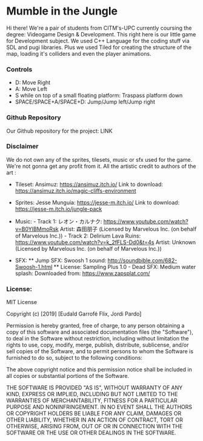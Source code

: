 # Mumble in the Jungle

Hi there! We're a pair of students from CITM's-UPC currently coursing the degree: Videogame Design & Development.
This right here is our little game for Development subject. We used C++ Language for the coding stuff via SDL and pugi libraries. Plus we used Tiled for creating the structure of the map, loading it's colliders and even the player animations.

### Controls

* D: Move Right
* A: Move Left
* S while on top of a small floating platform: Traspass platform down
* SPACE/SPACE+A/SPACE+D: Jump/Jump left/Jump right

### Github Repository

Our Github repository for the project:
LINK

### Disclaimer

We do not own any of the sprites, tilesets, music or sfx used for the game. We're not gonna get any profit from it. All the artistic credit to authors of the art :

* Tileset: Ansimuz: https://ansimuz.itch.io/
           Link to download: https://ansimuz.itch.io/magic-cliffs-environment
   
* Sprites: Jesse Munguia: https://jesse-m.itch.io/
            Link to download: https://jesse-m.itch.io/jungle-pack
            
* Music:
          - Track 1: レオン・カルナク: https://www.youtube.com/watch?v=B0YIBMmoRsk
                     Artist: 森田朋子 (Licensed by Marvelous Inc. (on behalf of Marvelous Inc.))
          - Track 2: Delirium Lava Ruins: https://www.youtube.com/watch?v=k_2fFLS-Dd0&t=4s
                     Artist: Unknown (Licensed by Marvelous Inc. (on behalf of Marvelous Inc.))
                
* SFX:
          ** Jump SFX: Swoosh 1 sound: http://soundbible.com/682-Swoosh-1.html
          ** License: Sampling Plus 1.0
          - Dead SFX: Medium water splash: Downloaded from: https://www.zapsplat.com/
          
### License:

MIT License

Copyright (c) [2019] [Eudald Garrofé Flix, Jordi Pardo]

Permission is hereby granted, free of charge, to any person obtaining a copy
of this software and associated documentation files (the "Software"), to deal
in the Software without restriction, including without limitation the rights
to use, copy, modify, merge, publish, distribute, sublicense, and/or sell
copies of the Software, and to permit persons to whom the Software is
furnished to do so, subject to the following conditions:

The above copyright notice and this permission notice shall be included in all
copies or substantial portions of the Software.

THE SOFTWARE IS PROVIDED "AS IS", WITHOUT WARRANTY OF ANY KIND, EXPRESS OR
IMPLIED, INCLUDING BUT NOT LIMITED TO THE WARRANTIES OF MERCHANTABILITY,
FITNESS FOR A PARTICULAR PURPOSE AND NONINFRINGEMENT. IN NO EVENT SHALL THE
AUTHORS OR COPYRIGHT HOLDERS BE LIABLE FOR ANY CLAIM, DAMAGES OR OTHER
LIABILITY, WHETHER IN AN ACTION OF CONTRACT, TORT OR OTHERWISE, ARISING FROM,
OUT OF OR IN CONNECTION WITH THE SOFTWARE OR THE USE OR OTHER DEALINGS IN THE
SOFTWARE.
           
